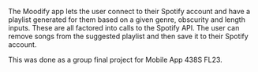 The Moodify app lets the user connect to their Spotify account and have a playlist generated for them based on a given genre, obscurity and length inputs. These are all factored into calls to the Spotify API. The user can remove songs from the suggested playlist and then save it to their Spotify account.

This was done as a group final project for Mobile App 438S FL23. 